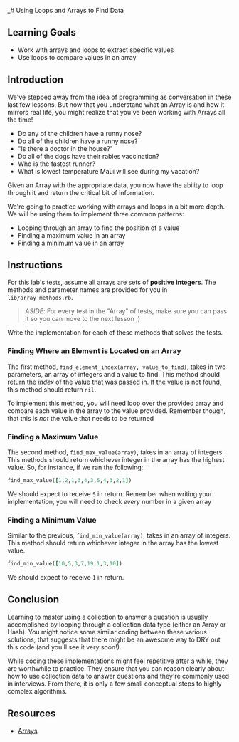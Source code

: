 _# Using Loops and Arrays to Find Data

## Learning Goals

- Work with arrays and loops to extract specific values
- Use loops to compare values in an array

## Introduction

We've stepped away from the idea of programming as conversation in these last
few lessons. But now that you understand what an Array is and how it mirrors
real life, you might realize that you've been working with Arrays all the time!

* Do any of the children have a runny nose?
* Do all of the children have a runny nose?
* "Is there a doctor in the house?"
* Do all of the dogs have their rabies vaccination?
* Who is the fastest runner?
* What is lowest temperature Maui will see during my vacation?

Given an Array with the appropriate data, you now have the ability to loop
through it and return the critical bit of information.

We're going to practice working with arrays and loops in a bit
more depth. We will be using them to implement three common patterns:

- Looping through an array to find the position of a value
- Finding a maximum value in an array
- Finding a minimum value in an array

## Instructions

For this lab's tests, assume all arrays are sets of **positive integers**. The
methods and parameter names are provided for you in `lib/array_methods.rb`.

> *ASIDE*: For every test in the "Array" of tests, make sure you can pass it so
> you can move to the next lesson ;)

Write the implementation for each of these methods that solves the tests.

### Finding Where an Element is Located on an Array

The first method, `find_element_index(array, value_to_find)`, takes in two
parameters, an array of integers and a value to find. This method should
return the _index_ of the value that was passed in. If the value is not found,
this method should return `nil`.

To implement this method, you will need loop over the provided array and compare
each value in the array to the value provided. Remember though, that this is
_not_ the value that needs to be returned

### Finding a Maximum Value

The second method, `find_max_value(array)`, takes in an array of integers. This
methods should return whichever integer in the array has the highest value. So,
for instance, if we ran the following:

```ruby
find_max_value([1,2,1,3,4,3,5,4,3,2,1])
```

We should expect to receive `5` in return. Remember when writing your
implementation, you will need to check _every_ number in a given array

### Finding a Minimum Value

Similar to the previous, `find_min_value(array)`, takes in an array of integers.
This method should return whichever integer in the array has the lowest value.

```ruby
find_min_value([10,5,3,7,19,1,3,10])
```

We should expect to receive `1` in return.

## Conclusion

Learning to master using a collection to answer a question is usually
accomplished by looping through a collection data type (either an Array or
Hash). You might notice some similar coding between these various solutions,
that suggests that there might be an awesome way to DRY out this code (and
you'll see it very soon!).

While coding these implementations might feel repetitive after a while, they
are worthwhile to practice.  They ensure that you can reason clearly about how
to use collection data to answer questions and they're commonly used in
interviews.  From there, it is only a few small conceptual steps to highly
complex algorithms.

## Resources

- [Arrays](https://ruby-doc.org/core-2.5.3/Array.html)
